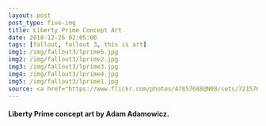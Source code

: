 ```yaml
---
layout: post
post_type: five-img
title: Liberty Prime Concept Art
date: 2018-12-26 02:05:00
tags: [fallout, fallout 3, this is art]
img1: /img/fallout3/lprime5.jpg
img2: /img/fallout3/lprime2.jpg
img3: /img/fallout3/lprime3.jpg
img4: /img/fallout3/lprime4.jpg
img5: /img/fallout3/lprime1.jpg
source: <a href="https://www.flickr.com/photos/47857688@N08/sets/72157629320774861/with/6877244911/" target="_blank" rel="nofollow">Flickr</a>
---
```

#### Liberty Prime concept art by Adam Adamowicz.
